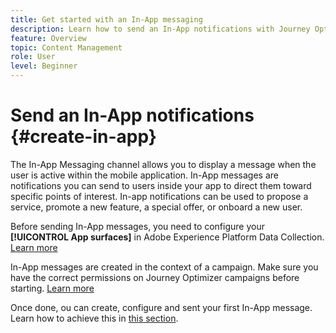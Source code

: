 ```yaml
---
title: Get started with an In-App messaging
description: Learn how to send an In-App notifications with Journey Optimizer
feature: Overview
topic: Content Management
role: User
level: Beginner
---
```

# Send an In-App notifications {#create-in-app}

The In-App Messaging channel allows you to display a message when the user is active within the mobile application. In-App messages are notifications you can send to users inside your app to direct them toward specific points of interest. In-app notifications can be used to propose a service, promote a new feature, a special offer, or onboard a new user. 

Before sending In-App messages, you need to configure your **[!UICONTROL App surfaces]** in Adobe Experience Platform Data Collection. [Learn more](../configuration/inapp-configuration.md)

In-App messages are created in the context of a campaign. Make sure you have the correct permissions on Journey Optimizer campaigns before starting. [Learn more](../campaigns/get-started-with-campaigns.md#campaign-prerequisites)

Once done, ou can create, configure and sent your first In-App message. Learn how to achieve this in [this section](create-in-app.md).